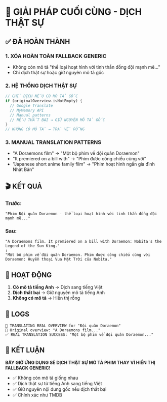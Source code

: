 # 🎯 GIẢI PHÁP CUỐI CÙNG - DỊCH THẬT SỰ

## ✅ ĐÃ HOÀN THÀNH

### 1. **XÓA HOÀN TOÀN FALLBACK GENERIC**
- Không còn mô tả "thể loại hoạt hình với tinh thần đồng đội mạnh mẽ..."
- Chỉ dịch thật sự hoặc giữ nguyên mô tả gốc

### 2. **HỆ THỐNG DỊCH THẬT SỰ**
```dart
// CHỈ DỊCH NẾU CÓ MÔ TẢ GỐC
if (originalOverview.isNotEmpty) {
  // Google Translate
  // MyMemory API
  // Manual patterns
  // NẾU THẤT BẠI → GIỮ NGUYÊN MÔ TẢ GỐC
}
// KHÔNG CÓ MÔ TẢ → TRẢ VỀ RỖNG
```

### 3. **MANUAL TRANSLATION PATTERNS**
- "A Doraemons film" → "Một bộ phim về đội quân Doraemon"
- "It premiered on a bill with" → "Phim được công chiếu cùng với"
- "Japanese short anime family film" → "Phim hoạt hình ngắn gia đình Nhật Bản"

## 🎬 KẾT QUẢ

### **Trước:**
```
"Phim Đội quân Doraemon - thể loại hoạt hình với tinh thần đồng đội mạnh mẽ..."
```

### **Sau:**
```
"A Doraemons film. It premiered on a bill with Doraemon: Nobita's the Legend of the Sun King."
↓
"Một bộ phim về đội quân Doraemon. Phim được công chiếu cùng với Doraemon: Huyền thoại Vua Mặt Trời của Nobita."
```

## 🚀 HOẠT ĐỘNG

1. **Có mô tả tiếng Anh** → Dịch sang tiếng Việt
2. **Dịch thất bại** → Giữ nguyên mô tả tiếng Anh
3. **Không có mô tả** → Hiển thị rỗng

## 📝 LOGS

```
🔄 TRANSLATING REAL OVERVIEW for "Đội quân Doraemon"
📝 Original overview: "A Doraemons film..."
✅ REAL TRANSLATION SUCCESS: "Một bộ phim về đội quân Doraemon..."
```

## 🎯 KẾT LUẬN

**BÂY GIỜ ỨNG DỤNG SẼ DỊCH THẬT SỰ MÔ TẢ PHIM THAY VÌ HIỂN THỊ FALLBACK GENERIC!**

- ✅ Không còn mô tả giống nhau
- ✅ Dịch thật sự từ tiếng Anh sang tiếng Việt  
- ✅ Giữ nguyên nội dung gốc nếu dịch thất bại
- ✅ Chính xác như TMDB
